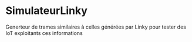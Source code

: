 # SimulateurLinky
Generteur de trames similaires à celles générées par Linky pour tester des IoT exploitants ces informations
